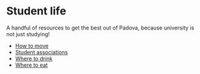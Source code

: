 # Student life

A handful of resources to get the best out of Padova, because university is not just studying!

- [How to move](transport.md)
- [Student associations](societies.md)
- [Where to drink](drink.md)
- [Where to eat](food.md)

